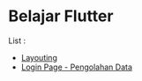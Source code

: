 # Belajar Flutter

List :
- [Layouting](https://github.com/AbdanulIkhlas/belajar-flutter/tree/main/flutter_application_1)
- [Login Page - Pengolahan Data](https://github.com/AbdanulIkhlas/belajar-flutter/tree/main/pengolahan_data_login)

